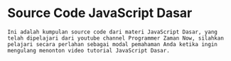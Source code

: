 # Source Code JavaScript Dasar

``
Ini adalah kumpulan source code dari materi JavaScript Dasar, yang telah dipelajari dari youtube channel Programmer Zaman Now, silahkan pelajari secara perlahan sebagai modal pemahaman Anda ketika ingin mengulang menonton video tutorial JavaScript Dasar.
``
